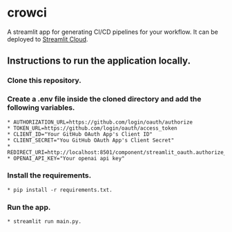 # crowci

A streamlit app for generating CI/CD pipelines for your workflow. It can be deployed to [Streamlit Cloud](https://streamlit.io/cloud).

## Instructions to run the application locally.
### Clone this repository.
### Create a .env file inside the cloned directory and add the following variables.
    * AUTHORIZATION_URL=https://github.com/login/oauth/authorize
    * TOKEN_URL=https://github.com/login/oauth/access_token
    * CLIENT_ID="Your GitHub OAuth App's Client ID"
    * CLIENT_SECRET="You GitHub OAuth App's Client Secret"
    * REDIRECT_URI=http://localhost:8501/component/streamlit_oauth.authorize_button/index.html
    * OPENAI_API_KEY="Your openai api key"
### Install the requirements.
    * pip install -r requirements.txt.
### Run the app.
    * streamlit run main.py.

